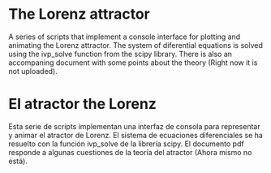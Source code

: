 # The Lorenz attractor

A series of scripts that implement a console interface for plotting and animating the Lorenz attractor. The system of diferential equations is solved using the ivp_solve function from the scipy library. There is also an accompaning document with some points about the theory (Right now it is not uploaded).

# El atractor the Lorenz

Esta serie de scripts implementan una interfaz de consola para representar y animar el atractor de Lorenz. El sistema de ecuaciones diferenciales se ha resuelto con la función ivp_solve de la librería scipy. El documento pdf responde a algunas cuestiones de la teoría del atractor (Ahora mismo no está).  
